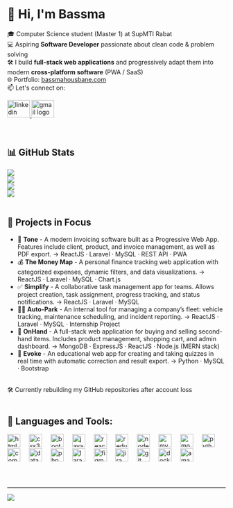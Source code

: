  # 👋 Hi, I'm Bassma

🎓 Computer Science student (Master 1) at SupMTI Rabat <br/>
💻 Aspiring **Software Developer** passionate about clean code & problem solving <br/>
🛠️ I build **full-stack web applications** and progressively adapt them into modern **cross-platform software** (PWA / SaaS) <br/>
🌐 Portfolio: [bassmahousbane.com](https://bassmahousbane.com) <br/>
📫 Let's connect on:
<div align="left">
  <a href="https://linkedin.com/in/bassmahousbane" target="_blank">
    <img src="https://raw.githubusercontent.com/maurodesouza/profile-readme-generator/master/src/assets/icons/social/linkedin/default.svg" width="52" height="40" alt="linkedin logo"  />
  </a>
  <a href="mailto:bh.bassma.housbane@gmail.com" target="_blank">
    <img src="https://raw.githubusercontent.com/maurodesouza/profile-readme-generator/master/src/assets/icons/social/gmail/default.svg" width="52" height="40" alt="gmail logo"  />
  </a>
</div>
<br/>
<br/>


## 📊 GitHub Stats
![](https://github-readme-stats.vercel.app/api?username=b24h&theme=rose&hide_border=false&include_all_commits=false&count_private=false)<br/>
![](https://nirzak-streak-stats.vercel.app/?user=b24h&theme=rose&hide_border=false)<br/>
![](https://github-contributor-stats.vercel.app/api?username=b24h&limit=5&theme=rose&combine_all_yearly_contributions=true)<br/>
![](https://github-readme-stats.vercel.app/api/top-langs/?username=b24h&theme=rose&hide_border=false&include_all_commits=false&count_private=false&layout=compact)
<br/>
<br/>


## 🚀 Projects in Focus
- 🧾 **Tone** - A modern invoicing software built as a Progressive Web App. Features include client, product, and invoice management, as well as PDF export. → ReactJS · Laravel · MySQL · REST API · PWA
- 💰 **The Money Map** - A personal finance tracking web application with categorized expenses, dynamic filters, and data visualizations. → ReactJS · Laravel · MySQL · Chart.js
- ✅ **Simplify** - A collaborative task management app for teams. Allows project creation, task assignment, progress tracking, and status notifications. → ReactJS · Laravel · MySQL
- 👨‍💻 **Auto-Park** - An internal tool for managing a company’s fleet: vehicle tracking, maintenance scheduling, and incident reporting. → ReactJS · Laravel · MySQL · Internship Project
- 🔁 **OnHand** - A full-stack web application for buying and selling second-hand items. Includes product management, shopping cart, and admin dashboard. → MongoDB · ExpressJS · ReactJS · Node.js (MERN stack)
- 📝 **Evoke** - An educational web app for creating and taking quizzes in real time with automatic correction and result export. → Python · MySQL · Bootstrap
<br/>
🛠️ Currently rebuilding my GitHub repositories after account loss
<br/>
<br/>


## 🔧 Languages and Tools:
<div align="left">
  <img src="https://cdn.jsdelivr.net/gh/devicons/devicon/icons/html5/html5-original.svg" height="30" alt="html5 logo"  />
  <img width="12" />
  <img src="https://cdn.jsdelivr.net/gh/devicons/devicon/icons/css3/css3-original.svg" height="30" alt="css3 logo"  />
  <img width="12" />
  <img src="https://cdn.jsdelivr.net/gh/devicons/devicon/icons/bootstrap/bootstrap-original.svg" height="30" alt="bootstrap logo"  />
  <img width="12" />
  <img src="https://cdn.jsdelivr.net/gh/devicons/devicon/icons/javascript/javascript-original.svg" height="30" alt="javascript logo"  />
  <img width="12" />
  <img src="https://cdn.jsdelivr.net/gh/devicons/devicon/icons/react/react-original.svg" height="30" alt="react logo"  />
  <img width="12" />
  <img src="https://cdn.jsdelivr.net/gh/devicons/devicon/icons/redux/redux-original.svg" height="30" alt="redux logo"  />
  <img width="12" />
  <img src="https://cdn.jsdelivr.net/gh/devicons/devicon/icons/nodejs/nodejs-original.svg" height="30" alt="nodejs logo"  />
  <img width="12" />
  <img src="https://cdn.jsdelivr.net/gh/devicons/devicon/icons/mysql/mysql-original.svg" height="30" alt="mysql logo"  />
  <img width="12" />
  <img src="https://cdn.jsdelivr.net/gh/devicons/devicon/icons/mongodb/mongodb-original.svg" height="30" alt="mongodb logo"  />
  <img width="12" />
  <img src="https://cdn.jsdelivr.net/gh/devicons/devicon/icons/python/python-original.svg" height="30" alt="python logo"  />
  <img width="12" />
  <img src="https://cdn.jsdelivr.net/gh/devicons/devicon/icons/composer/composer-original.svg" height="30" alt="composer logo"  />
  <img width="12" />
  <img src="https://cdn.jsdelivr.net/gh/devicons/devicon/icons/datagrip/datagrip-original.svg" height="30" alt="datagrip logo"  />
  <img width="12" />
  <img src="https://cdn.jsdelivr.net/gh/devicons/devicon/icons/php/php-original.svg" height="30" alt="php logo"  />
  <img width="12" />
  <img src="https://cdn.jsdelivr.net/gh/devicons/devicon/icons/laravel/laravel-original.svg" height="30" alt="laravel logo"  />
  <img width="12" />
  <img src="https://cdn.jsdelivr.net/gh/devicons/devicon/icons/figma/figma-original.svg" height="30" alt="figma logo"  />
  <img width="12" />
  <img src="https://cdn.jsdelivr.net/gh/devicons/devicon/icons/jira/jira-original.svg" height="30" alt="jira logo"  />
  <img width="12" />
  <img src="https://cdn.jsdelivr.net/gh/devicons/devicon/icons/git/git-original.svg" height="30" alt="git logo"  />
  <img width="12" />
  <img src="https://cdn.jsdelivr.net/gh/devicons/devicon/icons/docker/docker-original.svg" height="30" alt="docker logo"  />
  <img width="12" />
  <img src="https://cdn.jsdelivr.net/gh/devicons/devicon/icons/amazonwebservices/amazonwebservices-line-wordmark.svg" height="30" alt="amazonwebservices logo"  />
</div>
<br/>
<br/>

###
<hr/>

![](https://quotes-github-readme.vercel.app/api?type=horizontal&theme=tokyonight)

